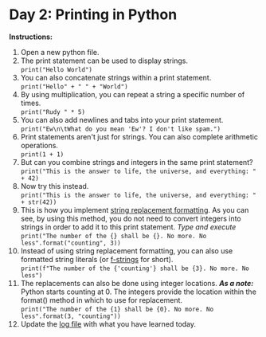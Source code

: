 # Day 2: Printing in Python
**Instructions:** 
1. Open a new python file.
2. The print statement can be used to display strings.  
   `print("Hello World")`
3. You can also concatenate strings within a print statement.  
   `print("Hello" + " " + "World")`
4. By using multiplication, you can repeat a string a specific number of times.  
   `print("Rudy " * 5)`
5. You can also add newlines and tabs into your print statement.  
   `print("Ew\n\tWhat do you mean 'Ew'? I don't like spam.")`
6. Print statements aren't just for strings. You can also complete arithmetic operations.  
   `print(1 + 1)`
7. But can you combine strings and integers in the same print statement?  
   `print("This is the answer to life, the universe, and everything: " + 42)`
8. Now try this instead.  
   `print("This is the answer to life, the universe, and everything: " + str(42))`
9. This is how you implement [string replacement formatting](https://pyformat.info/). As you can see, by using this method, you do not need to convert integers into strings in order to add it to this print statement. _Type and execute_  
   `print("The number of the {} shall be {}. No more. No less".format("counting", 3))`
10. Instead of using string replacement formatting, you can also use formatted string literals (or [f-strings](https://docs.python.org/3/refernce/lexical_analysis.html#f-strings) for short).  
   `print(f"The number of the {'counting'} shall be {3}. No more. No less")`
11. The replacements can also be done using integer locations. **_As a note:_** Python starts counting at 0. The integers provide the location within the format() method in which to use for replacement.  
   `print("The number of the {1} shall be {0}. No more. No less".format(3, "counting"))`
12. Update the [log file](../../log.md) with what you have learned today.
